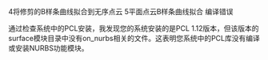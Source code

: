 4将修剪的B样条曲线拟合到无序点云
5平面点云B样条曲线拟合
编译错误


通过检查系统中的PCL安装，我发现您的系统安装的是PCL 1.12版本，但该版本的surface模块目录中没有on_nurbs相关的文件。这表明您系统中的PCL库没有编译或安装NURBS功能模块。
